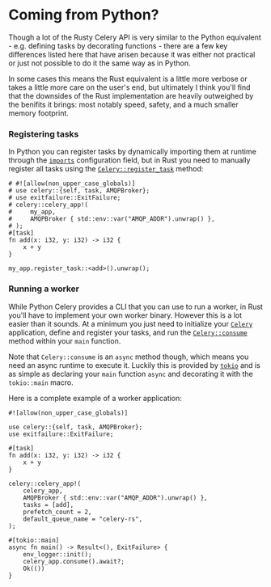# Coming from Python?

Though a lot of the Rusty Celery API is very similar to the Python equivalent - e.g. defining tasks by decorating functions - there are a few key differences listed here that have arisen because it was either not practical or just not possible to do it the same way as in Python.

In some cases this means the Rust equivalent is a little more verbose or takes a little more care on the user's end, but ultimately I think you'll find that the downsides of the Rust implementation are heavily outweighed by the benifits it brings: most notably speed, safety, and a much smaller memory footprint.

### Registering tasks

In Python you can register tasks by dynamically importing them at runtime through the [`imports`](https://docs.celeryproject.org/en/stable/userguide/configuration.html#imports) configuration field, but in Rust you need to manually register all tasks using the [`Celery::register_task`](https://docs.rs/celery/*/celery/struct.Celery.html#method.register_task) method:

```rust,no_run,noplaypen
# #![allow(non_upper_case_globals)]
# use celery::{self, task, AMQPBroker};
# use exitfailure::ExitFailure;
# celery::celery_app!(
#     my_app,
#     AMQPBroker { std::env::var("AMQP_ADDR").unwrap() },
# );
#[task]
fn add(x: i32, y: i32) -> i32 {
    x + y
}

my_app.register_task::<add>().unwrap();
```

### Running a worker

While Python Celery provides a CLI that you can use to run a worker, in Rust you'll have to implement your own worker binary. However this is a lot easier than it sounds. At a minimum you just need to initialize your [`Celery`](https://docs.rs/celery/*/celery/struct.Celery.html) application, define and register your tasks, and run the [`Celery::consume`](https://docs.rs/celery/*/celery/struct.Celery.html#method.consume) method within your `main` function.

Note that `Celery::consume` is an `async` method though, which means you need an async runtime to execute it. Luckily this is provided by [`tokio`](https://docs.rs/tokio/*/tokio/) and is as simple as declaring your `main` function `async` and decorating it with the `tokio::main` macro.

Here is a complete example of a worker application:

```rust,no_run,noplaypen
#![allow(non_upper_case_globals)]

use celery::{self, task, AMQPBroker};
use exitfailure::ExitFailure;

#[task]
fn add(x: i32, y: i32) -> i32 {
    x + y
}

celery::celery_app!(
    celery_app,
    AMQPBroker { std::env::var("AMQP_ADDR").unwrap() },
    tasks = [add],
    prefetch_count = 2,
    default_queue_name = "celery-rs",
);

#[tokio::main]
async fn main() -> Result<(), ExitFailure> {
    env_logger::init();
    celery_app.consume().await?;
    Ok(())
}
```
